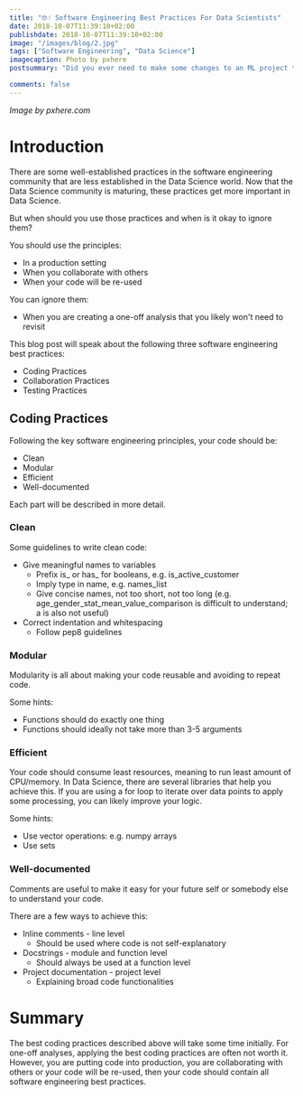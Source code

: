 ```yaml
---
title: "🤓☝ Software Engineering Best Practices For Data Scientists"
date: 2018-10-07T11:39:10+02:00
publishdate: 2018-10-07T11:39:10+02:00
image: "/images/blog/2.jpg"
tags: ["Software Engineering", "Data Science"]
imagecaption: Photo by pxhere
postsummary: "Did you ever need to make some changes to an ML project that you worked on a long time ago? Very likely it was not a pleasant experience."

comments: false
---
```

*Image by pxhere.com*

# Introduction

There are some well-established practices in the software engineering community that are less established in the Data Science world. 
Now that the Data Science community is maturing, these practices get more important in Data Science. 

But when should you use those practices and when is it okay to ignore them? 

You should use the principles:
- In a production setting
- When you collaborate with others
- When your code will be re-used

You can ignore them:
- When you are creating a one-off analysis that you likely won't need to revisit

This blog post will speak about the following three software engineering best practices:
- Coding Practices
- Collaboration Practices
- Testing Practices

## Coding Practices
Following the key software engineering principles, your code should be:
- Clean
- Modular
- Efficient
- Well-documented

Each part will be described in more detail. 

### Clean
Some guidelines to write clean code:
- Give meaningful names to variables
  - Prefix is_ or has_ for booleans, e.g. is_active_customer
  - Imply type in name, e.g. names_list
  - Give concise names, not too short, not too long (e.g. age_gender_stat_mean_value_comparison is difficult to understand; a is also not useful)
- Correct indentation and whitespacing
    - Follow pep8 guidelines

### Modular
Modularity is all about making your code reusable and avoiding to repeat code. 

Some hints:
- Functions should do exactly one thing
- Functions should ideally not take more than 3-5 arguments

### Efficient
Your code should consume least resources, meaning to run least amount of CPU/memory. In Data Science, there are several libraries that help you achieve this. If you are using a for loop to iterate over data points to apply some processing, you can likely improve your logic. 

Some hints: 
- Use vector operations: e.g. numpy arrays
- Use sets

### Well-documented
Comments are useful to make it easy for your future self or somebody else to understand your code. 

There are a few ways to achieve this:
- Inline comments - line level
   - Should be used where code is not self-explanatory
- Docstrings - module and function level
   - Should always be used at a function level
- Project documentation - project level
   - Explaining broad code functionalities


# Summary
The best coding practices described above will take some time initially. For one-off analyses, applying the best coding practices are often not worth it. However, you are putting code into production, you are collaborating with others or your code will be re-used, then your code should contain all software engineering best practices. 